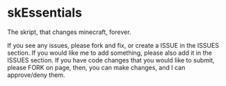 # skEssentials
The skript, that changes minecraft, forever.


If you see any issues, please fork and fix, or create a ISSUE in the ISSUES section.
If you would like me to add something, please also add it in the ISSUES section.
If you have code changes that you would like to submit, please FORK on page, then, you can make changes, and I can approve/deny them.

